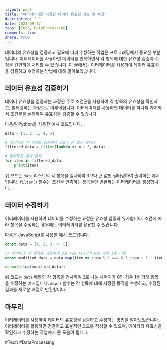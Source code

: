 ```yaml
---
layout: post
title: "이터레이터를 사용한 데이터 유효성 검증 및 수정"
description: " "
date: 2023-09-17
tags: [Tech, DataProcessing]
comments: true
share: true
---
```


데이터의 유효성을 검증하고 필요에 따라 수정하는 작업은 프로그래밍에서 중요한 부분입니다. 이터레이터를 사용하면 데이터를 반복하면서 각 항목에 대한 유효성 검증과 수정을 간편하게 처리할 수 있습니다. 이 글에서는 이터레이터를 사용하여 데이터 유효성을 검증하고 수정하는 방법에 대해 알아보겠습니다.

## 데이터 유효성 검증하기

데이터 유효성을 검증하는 과정은 주로 조건문을 사용하여 각 항목의 유효성을 확인하고, 필터링하는 과정으로 이루어집니다. 이터레이터를 사용하면 데이터를 하나씩 가져와서 조건문을 실행하여 유효성을 검증할 수 있습니다. 

다음은 Python을 사용한 예시 코드입니다.

```python
data = [1, 2, 3, 4, 5]

# 데이터의 각 항목을 검증하여 3보다 큰 값만 필터링
filtered_data = filter(lambda x: x > 3, data)

# 필터링된 결과 출력
for item in filtered_data:
    print(item)
```

위 코드는 `data` 리스트의 각 항목을 검사하여 3보다 큰 값만 필터링하여 출력하는 예시입니다. `filter()` 함수는 조건을 만족하는 항목들만 반환하는 이터레이터를 생성합니다.

## 데이터 수정하기

이터레이터를 사용하여 데이터를 수정하는 과정은 유효성 검증과 유사합니다. 조건에 따라 항목을 수정하는 경우에도 이터레이터를 활용할 수 있습니다.

다음은 JavaScript를 사용한 예시 코드입니다.

```javascript
const data = [1, 2, 3, 4, 5];

// 데이터의 각 항목을 검증하여 2로 나눈 나머지가 0인 경우 1을 더함
const modified_data = data.map(item => item % 2 === 0 ? item + 1 : item);

console.log(modified_data);
```

위 코드는 `data` 배열의 각 항목을 검사하여 2로 나눈 나머지가 0인 경우 1을 더해 항목을 수정하는 예시입니다. `map()` 함수는 각 항목에 대해 지정된 동작을 수행하고, 수정된 결과를 새로운 배열로 반환합니다.

## 마무리

이터레이터를 사용하여 데이터의 유효성을 검증하고 수정하는 방법을 알아보았습니다. 이터레이터를 활용하면 간결하고 효율적인 코드를 작성할 수 있으며, 데이터의 유효성을 확인하고 수정하는 작업에서 큰 도움이 됩니다.

#Tech #DataProcessing
